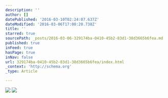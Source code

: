 ```yaml
---
description: ''
author: []
datePublished: '2016-03-10T02:24:07.637Z'
dateModified: '2016-03-06T17:00:20.738Z'
title: ''
starred: true
sourcePath: _posts/2016-03-06-329174ba-0410-45b2-83d1-38d3665b6fea.md
published: true
inFeed: true
hasPage: true
inNav: false
url: 329174ba-0410-45b2-83d1-38d3665b6fea/index.html
_context: 'http://schema.org'
_type: Article

---
```

![](https://the-grid-user-content.s3-us-west-2.amazonaws.com/a68f89e9-4ef9-46a4-943e-b69dcad1ff50.png)
![](https://the-grid-user-content.s3-us-west-2.amazonaws.com/e02e405f-757d-4c17-9550-d0ecd1079d6a.png)